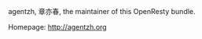 <!---
    @title         Yichun Zhang
    @creator       Yichun Zhang
    @created       2011-06-21 09:14 GMT
    @modifier      Yichun Zhang
    @modifier_link yichun-zhang
    @modified      2013-08-03 04:52 GMT
    @changes       2
--->

agentzh, 章亦春, the maintainer of this OpenResty bundle.

Homepage: http://agentzh.org
